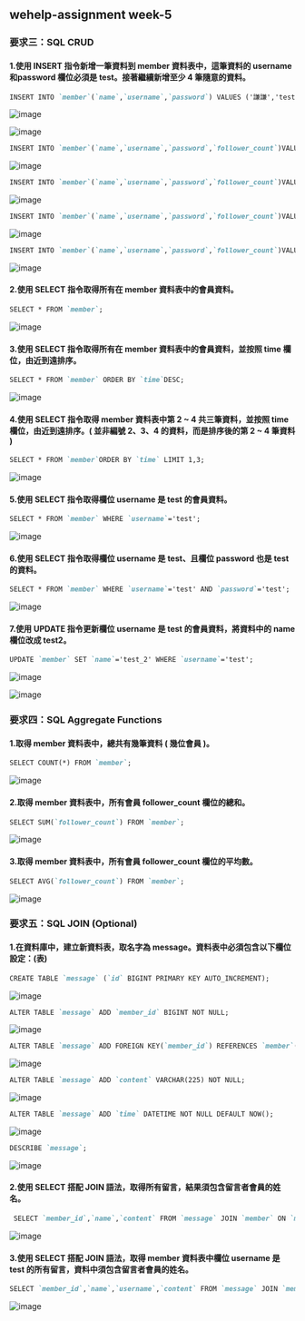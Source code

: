 ## wehelp-assignment week-5
### 要求三：SQL CRUD
####  1.使用 INSERT 指令新增一筆資料到 member 資料表中，這筆資料的 username 和password 欄位必須是 test。接著繼續新增至少 4 筆隨意的資料。
```markdown
INSERT INTO `member`(`name`,`username`,`password`) VALUES ('謙謙','test','test');
```
![image](https://github.com/brionychiu/wehelp-assignments/blob/main/week-5/pic/pic_1.JPG "pic_1")

![image](https://github.com/brionychiu/wehelp-assignments/blob/main/week-5/pic/pic_2.JPG "pic_2")

```markdown
INSERT INTO `member`(`name`,`username`,`password`,`follower_count`)VALUES('魚魚','fish','fish_1',88);
```
![image](https://github.com/brionychiu/wehelp-assignments/blob/main/week-5/pic/pic_3.JPG "pic_3")

```markdown
INSERT INTO `member`(`name`,`username`,`password`,`follower_count`)VALUES('肥肥','cute','cute_1',24);
```
![image](https://github.com/brionychiu/wehelp-assignments/blob/main/week-5/pic/pic_4.JPG "pic_4")

```markdown
INSERT INTO `member`(`name`,`username`,`password`,`follower_count`)VALUES('安安','pork','pork_1',283);
```
![image](https://github.com/brionychiu/wehelp-assignments/blob/main/week-5/pic/pic_5.JPG "pic_5")

```markdown
INSERT INTO `member`(`name`,`username`,`password`,`follower_count`)VALUES('熊熊','bear','bear_1',456);
```
![image](https://github.com/brionychiu/wehelp-assignments/blob/main/week-5/pic/pic_6.JPG "pic_6")

####  2.使用 SELECT 指令取得所有在 member 資料表中的會員資料。
```markdown
SELECT * FROM `member`;
```
![image](https://github.com/brionychiu/wehelp-assignments/blob/main/week-5/pic/pic_7.JPG "pic_7")

####  3.使用 SELECT 指令取得所有在 member 資料表中的會員資料，並按照 time 欄位，由近到遠排序。
```markdown
SELECT * FROM `member` ORDER BY `time`DESC;
```
![image](https://github.com/brionychiu/wehelp-assignments/blob/main/week-5/pic/pic_8.JPG "pic_8")

####  4.使用 SELECT 指令取得 member 資料表中第 2 ~ 4 共三筆資料，並按照 time 欄位，由近到遠排序。( 並非編號 2、3、4 的資料，而是排序後的第 2 ~ 4 筆資料 )
```markdown
SELECT * FROM `member`ORDER BY `time` LIMIT 1,3;
```
![image](https://github.com/brionychiu/wehelp-assignments/blob/main/week-5/pic/pic_9.JPG "pic_9")

####  5.使用 SELECT 指令取得欄位 username 是 test 的會員資料。
```markdown
SELECT * FROM `member` WHERE `username`='test';
```
![image](https://github.com/brionychiu/wehelp-assignments/blob/main/week-5/pic/pic_10.JPG "pic_10")

####  6.使用 SELECT 指令取得欄位 username 是 test、且欄位 password 也是 test 的資料。
```markdown
SELECT * FROM `member` WHERE `username`='test' AND `password`='test';
```
![image](https://github.com/brionychiu/wehelp-assignments/blob/main/week-5/pic/pic_11.JPG "pic_11")

####  7.使用 UPDATE 指令更新欄位 username 是 test 的會員資料，將資料中的 name 欄位改成 test2。
```markdown
UPDATE `member` SET `name`='test_2' WHERE `username`='test';
```
![image](https://github.com/brionychiu/wehelp-assignments/blob/main/week-5/pic/pic_12.JPG "pic_12")

![image](https://github.com/brionychiu/wehelp-assignments/blob/main/week-5/pic/pic_13.JPG "pic_13")

### 要求四：SQL Aggregate Functions
####  1.取得 member 資料表中，總共有幾筆資料 ( 幾位會員 )。
```markdown
SELECT COUNT(*) FROM `member`;
```
![image](https://github.com/brionychiu/wehelp-assignments/blob/main/week-5/pic/pic_14.JPG "pic_14")

####  2.取得 member 資料表中，所有會員 follower_count 欄位的總和。
```markdown
SELECT SUM(`follower_count`) FROM `member`;
```
![image](https://github.com/brionychiu/wehelp-assignments/blob/main/week-5/pic/pic_15.JPG "pic_15")

####  3.取得 member 資料表中，所有會員 follower_count 欄位的平均數。
```markdown
SELECT AVG(`follower_count`) FROM `member`;
```
![image](https://github.com/brionychiu/wehelp-assignments/blob/main/week-5/pic/pic_16.JPG "pic_16")

### 要求五：SQL JOIN (Optional)
####  1.在資料庫中，建立新資料表，取名字為 message。資料表中必須包含以下欄位設定：(表)
```markdown
CREATE TABLE `message` (`id` BIGINT PRIMARY KEY AUTO_INCREMENT);
```
![image](https://github.com/brionychiu/wehelp-assignments/blob/main/week-5/pic/pic_17.JPG "pic_17")

```markdown
ALTER TABLE `message` ADD `member_id` BIGINT NOT NULL;
```
![image](https://github.com/brionychiu/wehelp-assignments/blob/main/week-5/pic/pic_18.JPG "pic_18")

```markdown
ALTER TABLE `message` ADD FOREIGN KEY(`member_id`) REFERENCES `member`(`id`) ON DELETE CASCADE;
```
![image](https://github.com/brionychiu/wehelp-assignments/blob/main/week-5/pic/pic_19.JPG "pic_19")

```markdown
ALTER TABLE `message` ADD `content` VARCHAR(225) NOT NULL;
```
![image](https://github.com/brionychiu/wehelp-assignments/blob/main/week-5/pic/pic_20.JPG "pic_20")

```markdown
ALTER TABLE `message` ADD `time` DATETIME NOT NULL DEFAULT NOW();
```
![image](https://github.com/brionychiu/wehelp-assignments/blob/main/week-5/pic/pic_21.JPG "pic_21")

```markdown
DESCRIBE `message`;
```
![image](https://github.com/brionychiu/wehelp-assignments/blob/main/week-5/pic/pic_22.JPG "pic_22")

####  2.使用 SELECT 搭配 JOIN 語法，取得所有留言，結果須包含留言者會員的姓名。
```markdown
 SELECT `member_id`,`name`,`content` FROM `message` JOIN `member` ON `message`.`member_id`=`member`.`id`;
 ```
![image](https://github.com/brionychiu/wehelp-assignments/blob/main/week-5/pic/pic_23.JPG "pic_23")

####  3.使用 SELECT 搭配 JOIN 語法，取得 member 資料表中欄位 username 是 test 的所有留言，資料中須包含留言者會員的姓名。
```markdown
SELECT `member_id`,`name`,`username`,`content` FROM `message` JOIN `member` ON `message`.`member_id`=`member`.`id` WHERE `username`='test';
```
![image](https://github.com/brionychiu/wehelp-assignments/blob/main/week-5/pic/pic_24.JPG "pic_24")





